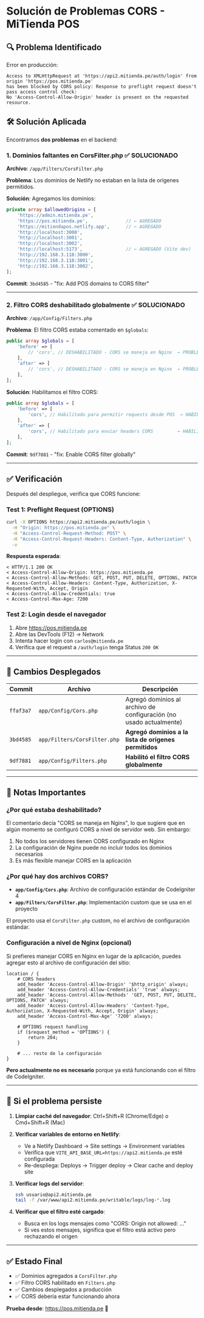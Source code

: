 # Solución de Problemas CORS - MiTienda POS

## 🔍 Problema Identificado

Error en producción:
```
Access to XMLHttpRequest at 'https://api2.mitienda.pe/auth/login' from origin 'https://pos.mitienda.pe'
has been blocked by CORS policy: Response to preflight request doesn't pass access control check:
No 'Access-Control-Allow-Origin' header is present on the requested resource.
```

## 🛠️ Solución Aplicada

Encontramos **dos problemas** en el backend:

### 1. Dominios faltantes en CorsFilter.php ✅ SOLUCIONADO

**Archivo**: `/app/Filters/CorsFilter.php`

**Problema**: Los dominios de Netlify no estaban en la lista de orígenes permitidos.

**Solución**: Agregamos los dominios:
```php
private array $allowedOrigins = [
    'https://admin.mitienda.pe',
    'https://pos.mitienda.pe',              // ← AGREGADO
    'https://mitiendapos.netlify.app',      // ← AGREGADO
    'http://localhost:3000',
    'http://localhost:3001',
    'http://localhost:3002',
    'http://localhost:5173',                // ← AGREGADO (Vite dev)
    'http://192.168.3.118:3000',
    'http://192.168.3.118:3001',
    'http://192.168.3.118:3002',
];
```

**Commit**: `3bd4585` - "fix: Add POS domains to CORS filter"

---

### 2. Filtro CORS deshabilitado globalmente ✅ SOLUCIONADO

**Archivo**: `/app/Config/Filters.php`

**Problema**: El filtro CORS estaba comentado en `$globals`:
```php
public array $globals = [
    'before' => [
        // 'cors', // DESHABILITADO - CORS se maneja en Nginx  ← PROBLEMA
    ],
    'after' => [
        // 'cors', // DESHABILITADO - CORS se maneja en Nginx  ← PROBLEMA
    ],
];
```

**Solución**: Habilitamos el filtro CORS:
```php
public array $globals = [
    'before' => [
        'cors', // Habilitado para permitir requests desde POS  ← HABILITADO
    ],
    'after' => [
        'cors', // Habilitado para enviar headers CORS         ← HABILITADO
    ],
];
```

**Commit**: `9df7881` - "fix: Enable CORS filter globally"

---

## ✅ Verificación

Después del despliegue, verifica que CORS funcione:

### Test 1: Preflight Request (OPTIONS)

```bash
curl -X OPTIONS https://api2.mitienda.pe/auth/login \
  -H "Origin: https://pos.mitienda.pe" \
  -H "Access-Control-Request-Method: POST" \
  -H "Access-Control-Request-Headers: Content-Type, Authorization" \
  -v
```

**Respuesta esperada**:
```
< HTTP/1.1 200 OK
< Access-Control-Allow-Origin: https://pos.mitienda.pe
< Access-Control-Allow-Methods: GET, POST, PUT, DELETE, OPTIONS, PATCH
< Access-Control-Allow-Headers: Content-Type, Authorization, X-Requested-With, Accept, Origin
< Access-Control-Allow-Credentials: true
< Access-Control-Max-Age: 7200
```

### Test 2: Login desde el navegador

1. Abre https://pos.mitienda.pe
2. Abre las DevTools (F12) → Network
3. Intenta hacer login con `carlos@mitienda.pe`
4. Verifica que el request a `/auth/login` tenga Status `200 OK`

---

## 🔄 Cambios Desplegados

| Commit | Archivo | Descripción |
|--------|---------|-------------|
| `ffaf3a7` | `app/Config/Cors.php` | Agregó dominios al archivo de configuración (no usado actualmente) |
| `3bd4585` | `app/Filters/CorsFilter.php` | **Agregó dominios a la lista de orígenes permitidos** |
| `9df7881` | `app/Config/Filters.php` | **Habilitó el filtro CORS globalmente** |

---

## 📝 Notas Importantes

### ¿Por qué estaba deshabilitado?

El comentario decía "CORS se maneja en Nginx", lo que sugiere que en algún momento se configuró CORS a nivel de servidor web. Sin embargo:

1. No todos los servidores tienen CORS configurado en Nginx
2. La configuración de Nginx puede no incluir todos los dominios necesarios
3. Es más flexible manejar CORS en la aplicación

### ¿Por qué hay dos archivos CORS?

- **`app/Config/Cors.php`**: Archivo de configuración estándar de CodeIgniter 4
- **`app/Filters/CorsFilter.php`**: Implementación custom que se usa en el proyecto

El proyecto usa el `CorsFilter.php` custom, no el archivo de configuración estándar.

### Configuración a nivel de Nginx (opcional)

Si prefieres manejar CORS en Nginx en lugar de la aplicación, puedes agregar esto al archivo de configuración del sitio:

```nginx
location / {
    # CORS headers
    add_header 'Access-Control-Allow-Origin' '$http_origin' always;
    add_header 'Access-Control-Allow-Credentials' 'true' always;
    add_header 'Access-Control-Allow-Methods' 'GET, POST, PUT, DELETE, OPTIONS, PATCH' always;
    add_header 'Access-Control-Allow-Headers' 'Content-Type, Authorization, X-Requested-With, Accept, Origin' always;
    add_header 'Access-Control-Max-Age' '7200' always;

    # OPTIONS request handling
    if ($request_method = 'OPTIONS') {
        return 204;
    }

    # ... resto de la configuración
}
```

**Pero actualmente no es necesario** porque ya está funcionando con el filtro de CodeIgniter.

---

## 🚨 Si el problema persiste

1. **Limpiar caché del navegador**: Ctrl+Shift+R (Chrome/Edge) o Cmd+Shift+R (Mac)

2. **Verificar variables de entorno en Netlify**:
   - Ve a Netlify Dashboard → Site settings → Environment variables
   - Verifica que `VITE_API_BASE_URL=https://api2.mitienda.pe` esté configurada
   - Re-despliega: Deploys → Trigger deploy → Clear cache and deploy site

3. **Verificar logs del servidor**:
   ```bash
   ssh usuario@api2.mitienda.pe
   tail -f /var/www/api2.mitienda.pe/writable/logs/log-*.log
   ```

4. **Verificar que el filtro esté cargado**:
   - Busca en los logs mensajes como "CORS: Origin not allowed: ..."
   - Si ves estos mensajes, significa que el filtro está activo pero rechazando el origen

---

## ✅ Estado Final

- ✅ Dominios agregados a `CorsFilter.php`
- ✅ Filtro CORS habilitado en `Filters.php`
- ✅ Cambios desplegados a producción
- ✅ CORS debería estar funcionando ahora

**Prueba desde**: https://pos.mitienda.pe 🚀
